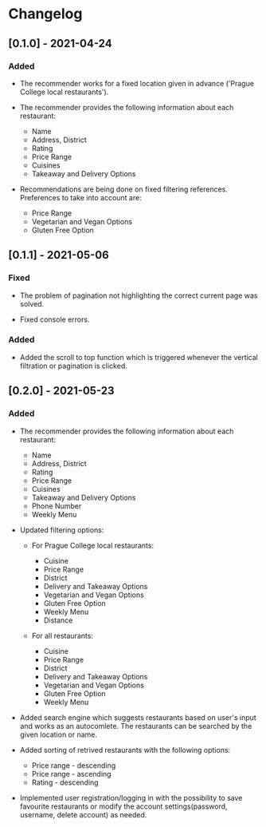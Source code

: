 # Changelog

## [0.1.0] - 2021-04-24

### Added

* The recommender works for a fixed location
given in advance ('Prague College local restaurants').

* The recommender provides the following
information about each restaurant:
    * Name
    * Address, District
    * Rating
    * Price Range
    * Cuisines
    * Takeaway and Delivery Options

* Recommendations are being done on fixed filtering references.
Preferences to take into account are:
    * Price Range
    * Vegetarian and Vegan Options
    * Gluten Free Option

## [0.1.1] - 2021-05-06

### Fixed

* The problem of pagination not highlighting the
correct current page was solved.

* Fixed console errors.

### Added

* Added the scroll to top function which is triggered
whenever the vertical filtration or pagination is clicked.

## [0.2.0] - 2021-05-23

### Added

* The recommender provides the following
information about each restaurant:
    * Name
    * Address, District
    * Rating
    * Price Range
    * Cuisines
    * Takeaway and Delivery Options
    * Phone Number
    * Weekly Menu

* Updated filtering options:

    * For Prague College local restaurants:
        * Cuisine
        * Price Range
        * District
        * Delivery and Takeaway Options
        * Vegetarian and Vegan Options
        * Gluten Free Option
        * Weekly Menu
        * Distance

    * For all restaurants:
        * Cuisine
        * Price Range
        * District
        * Delivery and Takeaway Options
        * Vegetarian and Vegan Options
        * Gluten Free Option
        * Weekly Menu

 * Added search engine which suggests restaurants
  based on user's input and works as an autocomlete.
  The restaurants can be searched by the given location or name.

* Added sorting of retrived restaurants with the following options:
    * Price range - descending
    * Price range - ascending
    * Rating - descending

* Implemented user registration/logging in with the
 possibility to save favourite restaurants or modify
 the account settings(password, username, delete account) as needed.

